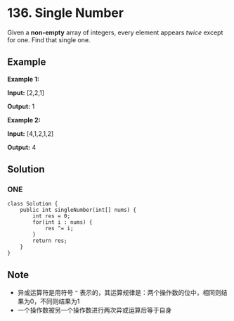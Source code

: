 # 136. Single Number

Given a **non-empty** array of integers, every element appears _twice_ except for one. Find that single one.

## **Example**

**Example 1:**

**Input:** [2,2,1]

**Output:** 1

**Example 2:**

**Input:** [4,1,2,1,2]

**Output:** 4

## **Solution**

### ONE

    class Solution {
        public int singleNumber(int[] nums) {
            int res = 0;
            for(int i : nums) {
                res ^= i;
            }
            return res;
        }
    }

## **Note**

+ 异或运算符是用符号 `^` 表示的，其运算规律是：两个操作数的位中，相同则结果为0，不同则结果为1
+ 一个操作数被另一个操作数进行两次异或运算后等于自身
